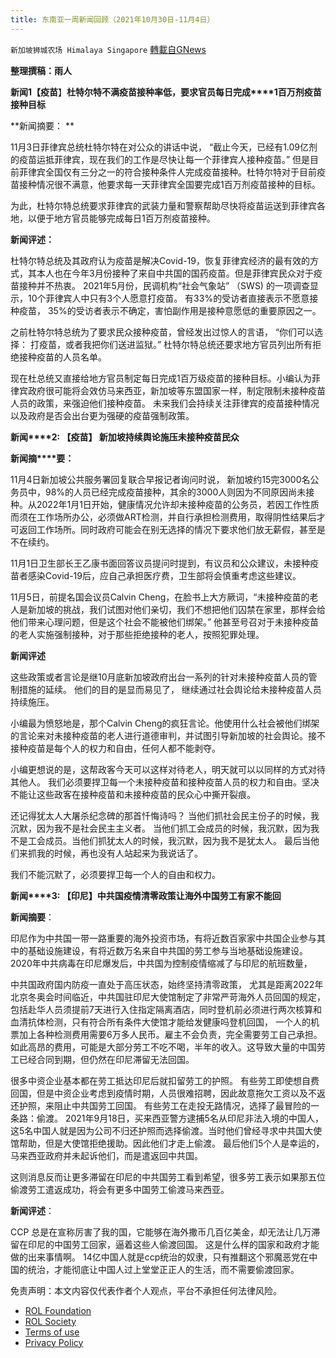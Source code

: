 ```yaml
---
title: 东南亚一周新闻回顾（2021年10月30日-11月4日）
---
```

`新加坡狮城农场 Himalaya Singapore` [轉載自GNews](https://gnews.org/zh-hans/1643805/)

**整理撰稿：雨人**

**新闻****1****【疫苗**】**杜特尔特不满疫苗接种率低，要求官员每日完成****1百万剂疫苗接种目标**

**新闻摘要： **

11月3日菲律宾总统杜特尔特在对公众的讲话中说， “截止今天，已经有1.09亿剂的疫苗运抵菲律宾，现在我们的工作是尽快让每一个菲律宾人接种疫苗。” 但是目前菲律宾全国仅有三分之一的符合接种条件人完成疫苗接种。杜特尔特对于目前疫苗接种情况很不满意，他要求每一天菲律宾全国要完成1百万剂疫苗接种的目标。

为此，杜特尔特总统要求菲律宾的武装力量和警察帮助尽快将疫苗运送到菲律宾各地，以便于地方官员能够完成每日1百万剂疫苗接种。

**新闻评述：**

杜特尔特总统及其政府认为疫苗是解决Covid-19，恢复菲律宾经济的最有效的方式，其本人也在今年3月份接种了来自中共国的国药疫苗。但是菲律宾民众对于疫苗接种并不热衷。 2021年5月份，民调机构“社会气象站” （SWS) 的一项调查显示，10个菲律宾人中只有3个人愿意打疫苗。 有33%的受访者直接表示不愿意接种疫苗， 35%的受访者表示不确定，害怕副作用是接种意愿低的重要原因之一。

之前杜特尔特总统为了要求民众接种疫苗，曾经发出过惊人的言语， “你们可以选择： 打疫苗，或者我把你们送进监狱。” 杜特尔特总统还要求地方官员列出所有拒绝接种疫苗的人员名单。

现在杜总统又直接给地方官员制定每日完成1百万级疫苗的接种目标。小编认为菲律宾政府很可能将会效仿马来西亚，新加坡等东盟国家一样，制定限制未接种疫苗人员的政策，来强迫他们接种疫苗。 未来我们会持续关注菲律宾的疫苗接种情况以及政府是否会出台更为强硬的疫苗强制政策。

**新闻****2: 【疫苗】 新加坡持续舆论施压未接种疫苗民众**

**新闻摘****要：**

11月4日新加坡公共服务署回复联合早报记者询问时说， 新加坡约15完3000名公务员中，98%的人员已经完成疫苗接种，其余的3000人则因为不同原因尚未接种。从2022年1月1日开始，健康情况允许却未接种疫苗的公务员，若因工作性质而须在工作场所办公，必须做ART检测，并自行承担检测费用，取得阴性结果后才可返回工作场所。同时政府可能会在别无选择的情况下要求他们放无薪假，甚至是不在续约。

11月1日卫生部长王乙康书面回答议员提问时提到，有议员和公众建议，未接种疫苗者感染Covid-19后，应自己承担医疗费，卫生部将会慎重考虑这些建议。

11月5日，前提名国会议员Calvin Cheng，在脸书上大方厥词，“未接种疫苗的老人是新加坡的挑战，我们试图对他们亲切，我们不想把他们囚禁在家里，那样会给他们带来心理问题，但是这个社会不能被他们绑架。” 他甚至号召对于未接种疫苗的老人实施强制接种，对于那些拒绝接种的老人，按照犯罪处理。

**新闻评述**

这些政策或者言论是继10月底新加坡政府出台一系列的针对未接种疫苗人员的管制措施的延续。 他们的目的是显而易见了， 继续通过社会舆论给未接种疫苗人员持续施压。

小编最为愤怒地是，那个Calvin Cheng的疯狂言论。他使用什么社会被他们绑架的言论来对未接种疫苗的老人进行道德审判，并试图引导新加坡的社会舆论。接不接种疫苗是每个人的权力和自由，任何人都不能剥夺。

小编更想说的是，这帮政客今天可以这样对待老人，明天就可以以同样的方式对待其他人。 我们必须要捍卫每一个未接种疫苗和接种疫苗人员的权力和自由。坚决不能让这些政客在接种疫苗和未接种疫苗的民众心中撕开裂痕。

还记得犹太人大屠杀纪念碑的那首忏悔诗吗？ 当他们抓社会民主份子的时候，我沉默，因为我不是社会民主主义者。 当他们抓工会成员的时候，我沉默，因为我不是工会成员。当他们抓犹太人的时候，我沉默，因为我不是犹太人。 最后当他们来抓我的时候，再也没有人站起来为我说话了。

我们不能沉默了，必须要捍卫每一个人的自由和权力。

**新闻****3: 【印尼】中共国疫情清零政策让海外中国劳工有家不能回**

**新闻摘要**：

印尼作为中共国一带一路重要的海外投资市场，有将近数百家家中共国企业参与其中的基础设施建设，有将近数万名来自中共国的劳工参与当地基础设施建设。2020年中共病毒在印尼爆发后，中共国为控制疫情缩减了与印尼的航班数量，

中共国政府国内防疫一直处于高压状态，始终坚持清零政策， 尤其是距离2022年北京冬奥会时间临近，中共国驻印尼大使馆制定了非常严苛海外人员回国的规定，包括赴华人员须提前7天进行入住指定隔离酒店，同时登机前必须进行两次核算和血清抗体检测，只有符合所有条件大使馆才能给发健康吗登机回国， 一个人的机票加上各种检测费用需要6万多人民币。雇主不会负责，完全需要劳工自己承担。 如此高昂的费用，可能是大部分劳工不吃不喝，半年的收入。这导致大量的中国劳工已经合同到期，但仍然在印尼滞留无法回国。

很多中资企业基本都在劳工抵达印尼后就扣留劳工的护照。 有些劳工即使想自费回国，但是中资企业考虑到疫情时期，人员很难招聘，因此故意拖欠工资以及不返还护照，来阻止中共国劳工回国。 有些劳工在走投无路情况，选择了最冒险的一条路：偷渡。 2021年9月18日，买来西亚警方逮捕5名从印尼非法入境的中国人，这5名中国人就是因为公司不归还护照而选择偷渡。当时他们曾经寻求中共国大使馆帮助，但是大使馆拒绝援助。因此他们才走上偷渡。 最后他们5个人是幸运的，马来西亚政府并未起诉他们，而是遣返回中共国。

这则消息反而让更多滞留在印尼的中共国劳工看到希望，很多劳工表示如果那五位偷渡劳工遣返成功，将会有更多中国劳工偷渡马来西亚。

**新闻评述**：

CCP 总是在宣称厉害了我的国，它能够在海外撒币几百亿美金，却无法让几万滞留在印尼的中国劳工回家，逼着这些人偷渡回国。 这是什么样的国家和政府才能做的出来事情啊。 14亿中国人就是ccp统治的奴隶，只有推翻这个邪魔恶党在中国的统治，才能彻底让中国人过上堂堂正正人的生活，而不需要偷渡回家。

 

免责声明：本文内容仅代表作者个人观点，平台不承担任何法律风险。

- [ROL Foundation](https://rolfoundation.org/)
- [ROL Society](https://rolsociety.org/)
- [Terms of use](https://gnews.org/terms-of-use-3/)
- [Privacy Policy](https://gnews.org/privacy-policy/)
